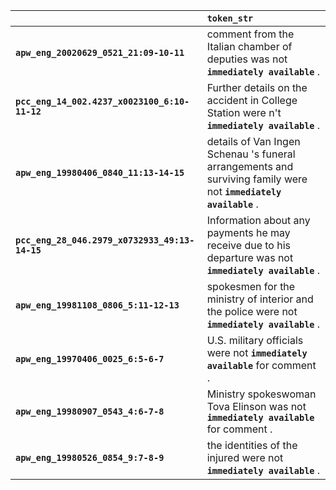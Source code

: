 |                                                | `token_str`                                                                                                        |
|:-----------------------------------------------|:-------------------------------------------------------------------------------------------------------------------|
| **`apw_eng_20020629_0521_21:09-10-11`**        | comment from the Italian chamber of deputies was not __``immediately available``__ .                               |
| **`pcc_eng_14_002.4237_x0023100_6:10-11-12`**  | Further details on the accident in College Station were n't __``immediately available``__ .                        |
| **`apw_eng_19980406_0840_11:13-14-15`**        | details of Van Ingen Schenau 's funeral arrangements and surviving family were not __``immediately available``__ . |
| **`pcc_eng_28_046.2979_x0732933_49:13-14-15`** | Information about any payments he may receive due to his departure was not __``immediately available``__ .         |
| **`apw_eng_19981108_0806_5:11-12-13`**         | spokesmen for the ministry of interior and the police were not __``immediately available``__ .                     |
| **`apw_eng_19970406_0025_6:5-6-7`**            | U.S. military officials were not __``immediately available``__ for comment .                                       |
| **`apw_eng_19980907_0543_4:6-7-8`**            | Ministry spokeswoman Tova Elinson was not __``immediately available``__ for comment .                              |
| **`apw_eng_19980526_0854_9:7-8-9`**            | the identities of the injured were not __``immediately available``__ .                                             |